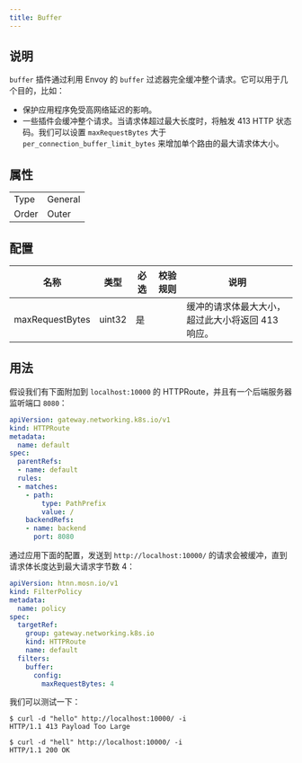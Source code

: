 ```yaml
---
title: Buffer
---
```


## 说明

`buffer` 插件通过利用 Envoy 的 `buffer` 过滤器完全缓冲整个请求。它可以用于几个目的，比如：

* 保护应用程序免受高网络延迟的影响。
* 一些插件会缓冲整个请求。当请求体超过最大长度时，将触发 413 HTTP 状态码。我们可以设置 `maxRequestBytes` 大于 `per_connection_buffer_limit_bytes` 来增加单个路由的最大请求体大小。

## 属性

|       |         |
|-------|---------|
| Type  | General |
| Order | Outer   |

## 配置

| 名称            | 类型   | 必选 | 校验规则 | 说明                                                                                |
|-----------------|--------|------|----------|-------------------------------------------------------------------------------------|
| maxRequestBytes | uint32 | 是   |          | 缓冲的请求体最大大小，超过此大小将返回 413 响应。                                      |

## 用法

假设我们有下面附加到 `localhost:10000` 的 HTTPRoute，并且有一个后端服务器监听端口 `8080`：

```yaml
apiVersion: gateway.networking.k8s.io/v1
kind: HTTPRoute
metadata:
  name: default
spec:
  parentRefs:
  - name: default
  rules:
  - matches:
    - path:
        type: PathPrefix
        value: /
    backendRefs:
    - name: backend
      port: 8080
```

通过应用下面的配置，发送到 `http://localhost:10000/` 的请求会被缓冲，直到请求体长度达到最大请求字节数 4：

```yaml
apiVersion: htnn.mosn.io/v1
kind: FilterPolicy
metadata:
  name: policy
spec:
  targetRef:
    group: gateway.networking.k8s.io
    kind: HTTPRoute
    name: default
  filters:
    buffer:
      config:
        maxRequestBytes: 4
```

我们可以测试一下：

```shell
$ curl -d "hello" http://localhost:10000/ -i
HTTP/1.1 413 Payload Too Large
```

```shell
$ curl -d "hell" http://localhost:10000/ -i
HTTP/1.1 200 OK
```
